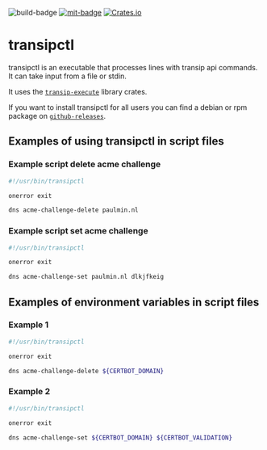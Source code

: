 ![`build-badge`]
[![`mit-badge`]](https://opensource.org/licenses/MIT)
[![Crates.io](https://img.shields.io/crates/v/transipctl)](https://crates.io/crates/transipctl)

# transipctl

transipctl is an executable that processes lines with transip api commands. It can take input from a file or stdin.

It uses the [`transip-execute`] library crates.

If you want to install transipctl for all users you can find a debian or rpm package on [`github-releases`].

## Examples of using transipctl in script files

### Example script delete acme challenge

```bash
#!/usr/bin/transipctl

onerror exit

dns acme-challenge-delete paulmin.nl
```

### Example script set acme challenge

```bash
#!/usr/bin/transipctl

onerror exit

dns acme-challenge-set paulmin.nl dlkjfkeig
```

## Examples of environment variables in script files

### Example 1

```bash
#!/usr/bin/transipctl

onerror exit

dns acme-challenge-delete ${CERTBOT_DOMAIN}
```

### Example 2

```bash
#!/usr/bin/transipctl

onerror exit

dns acme-challenge-set ${CERTBOT_DOMAIN} ${CERTBOT_VALIDATION}
```

[`build-badge`]: https://github.com/paulusminus/transipctl/actions/workflows/rust.yml/badge.svg
[`mit-badge`]: https://img.shields.io/badge/License-MIT-yellow.svg
[`github-releases`]: https://github.com/paulusminus/transipctl/releases/latest/
[`transip-command`]: https://crates.io/crates/transip-command
[`transip-execute`]: https://crates.io/crates/transip-execute
